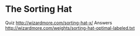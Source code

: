 # The Sorting Hat



Quiz http://wizardmore.com/sorting-hat-x/
Answers http://wizardmore.com/weights/sorting-hat-optimal-labeled.txt
